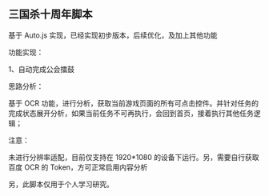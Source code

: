 ## 三国杀十周年脚本

基于 Auto.js 实现，已经实现初步版本，后续优化，及加上其他功能

功能实现：

1、自动完成公会擂鼓

思路分析：

基于 OCR 功能，进行分析，获取当前游戏页面的所有可点击控件。并针对任务的完成状态展开分析，如果当前任务不可再执行，会回到首页，接着执行其他任务逻辑；

注意：

未进行分辨率适配，目前仅支持在 1920\*1080 的设备下运行。另，需要自行获取百度 OCR 的 Token，方可正常启用内容分析

另，此脚本仅用于个人学习研究。
